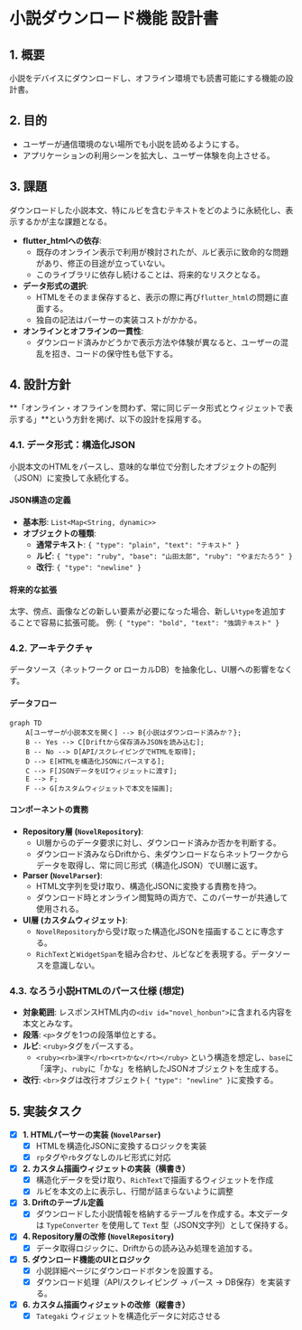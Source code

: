 # 小説ダウンロード機能 設計書

## 1. 概要
小説をデバイスにダウンロードし、オフライン環境でも読書可能にする機能の設計書。

## 2. 目的
- ユーザーが通信環境のない場所でも小説を読めるようにする。
- アプリケーションの利用シーンを拡大し、ユーザー体験を向上させる。

## 3. 課題
ダウンロードした小説本文、特にルビを含むテキストをどのように永続化し、表示するかが主な課題となる。

- **flutter_htmlへの依存**:
  - 既存のオンライン表示で利用が検討されたが、ルビ表示に致命的な問題があり、修正の目途が立っていない。
  - このライブラリに依存し続けることは、将来的なリスクとなる。
- **データ形式の選択**:
  - HTMLをそのまま保存すると、表示の際に再び`flutter_html`の問題に直面する。
  - 独自の記法はパーサーの実装コストがかかる。
- **オンラインとオフラインの一貫性**:
  - ダウンロード済みかどうかで表示方法や体験が異なると、ユーザーの混乱を招き、コードの保守性も低下する。

## 4. 設計方針
**「オンライン・オフラインを問わず、常に同じデータ形式とウィジェットで表示する」**という方針を掲げ、以下の設計を採用する。

### 4.1. データ形式：構造化JSON
小説本文のHTMLをパースし、意味的な単位で分割したオブジェクトの配列（JSON）に変換して永続化する。

#### JSON構造の定義
- **基本形**: `List<Map<String, dynamic>>`
- **オブジェクトの種類**:
  - **通常テキスト**: `{ "type": "plain", "text": "テキスト" }`
  - **ルビ**: `{ "type": "ruby", "base": "山田太郎", "ruby": "やまだたろう" }`
  - **改行**: `{ "type": "newline" }`

#### 将来的な拡張
太字、傍点、画像などの新しい要素が必要になった場合、新しい`type`を追加することで容易に拡張可能。
例: `{ "type": "bold", "text": "強調テキスト" }`

### 4.2. アーキテクチャ
データソース（ネットワーク or ローカルDB）を抽象化し、UI層への影響をなくす。

#### データフロー
```mermaid
graph TD
    A[ユーザーが小説本文を開く] --> B{小説はダウンロード済みか？};
    B -- Yes --> C[Driftから保存済みJSONを読み込む];
    B -- No --> D[API/スクレイピングでHTMLを取得];
    D --> E[HTMLを構造化JSONにパースする];
    C --> F[JSONデータをUIウィジェットに渡す];
    E --> F;
    F --> G[カスタムウィジェットで本文を描画];
```

#### コンポーネントの責務
- **Repository層 (`NovelRepository`)**:
  - UI層からのデータ要求に対し、ダウンロード済みか否かを判断する。
  - ダウンロード済みならDriftから、未ダウンロードならネットワークからデータを取得し、常に同じ形式（構造化JSON）でUI層に返す。
- **Parser (`NovelParser`)**:
  - HTML文字列を受け取り、構造化JSONに変換する責務を持つ。
  - ダウンロード時とオンライン閲覧時の両方で、このパーサーが共通して使用される。
- **UI層 (カスタムウィジェット)**:
  - `NovelRepository`から受け取った構造化JSONを描画することに専念する。
  - `RichText`と`WidgetSpan`を組み合わせ、ルビなどを表現する。データソースを意識しない。

### 4.3. なろう小説HTMLのパース仕様 (想定)
- **対象範囲**: レスポンスHTML内の`<div id="novel_honbun">`に含まれる内容を本文とみなす。
- **段落**: `<p>`タグを1つの段落単位とする。
- **ルビ**: `<ruby>`タグをパースする。
  - `<ruby><rb>漢字</rb><rt>かな</rt></ruby>` という構造を想定し、`base`に「漢字」、`ruby`に「かな」を格納したJSONオブジェクトを生成する。
- **改行**: `<br>`タグは改行オブジェクト`{ "type": "newline" }`に変換する。

## 5. 実装タスク
- [x] **1. HTMLパーサーの実装 (`NovelParser`)**
  - [x] HTMLを構造化JSONに変換するロジックを実装
  - [x] `rp`タグや`rb`タグなしのルビ形式に対応
- [x] **2. カスタム描画ウィジェットの実装（横書き）**
  - [x] 構造化データを受け取り、`RichText`で描画するウィジェットを作成
  - [x] ルビを本文の上に表示し、行間が詰まらないように調整
- [x] **3. Driftのテーブル定義**
  - [x] ダウンロードした小説情報を格納するテーブルを作成する。本文データは `TypeConverter` を使用して `Text` 型（JSON文字列）として保持する。
- [x] **4. Repository層の改修 (`NovelRepository`)**
  - [x] データ取得ロジックに、Driftからの読み込み処理を追加する。
- [x] **5. ダウンロード機能のUIとロジック**
  - [x] 小説詳細ページにダウンロードボタンを設置する。
  - [x] ダウンロード処理（API/スクレイピング → パース → DB保存）を実装する。
- [x] **6. カスタム描画ウィジェットの改修（縦書き）**
  - [x] `Tategaki` ウィジェットを構造化データに対応させる
